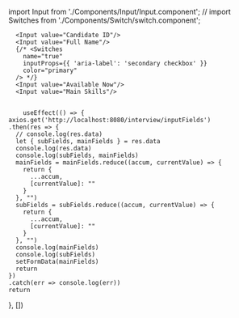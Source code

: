 import Input from './Components/Input/Input.component';
// import Switches from './Components/Switch/switch.component';

      <Input value="Candidate ID"/>
      <Input value="Full Name"/>
      {/* <Switches
        name="true"
        inputProps={{ 'aria-label': 'secondary checkbox' }}
        color="primary"
      /> */}
      <Input value="Available Now"/>
      <Input value="Main Skills"/>


        useEffect(() => {
    axios.get('http://localhost:8080/interview/inputFields')
    .then(res => {
      // console.log(res.data)
      let { subFields, mainFields } = res.data
      console.log(res.data)
      console.log(subFields, mainFields)
      mainFields = mainFields.reduce((accum, currentValue) => {
        return {
          ...accum,
          [currentValue]: ""
        }
      }, "")
      subFields = subFields.reduce((accum, currentValue) => {
        return {
          ...accum,
          [currentValue]: ""
        }
      }, "")
      console.log(mainFields)
      console.log(subFields)
      setFormData(mainFields)
      return
    })
    .catch(err => console.log(err))
    return

}, [])
